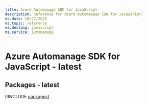```yaml
---
title: Azure Automanage SDK for JavaScript
description: Reference for Azure Automanage SDK for JavaScript
ms.date: 10/27/2025
ms.topic: reference
ms.devlang: javascript
ms.service: automanage
---
```

# Azure Automanage SDK for JavaScript - latest
## Packages - latest
[!INCLUDE [packages](automanage-index.md)]
